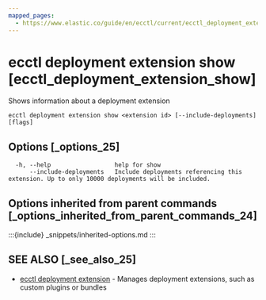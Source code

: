 ```yaml
---
mapped_pages:
  - https://www.elastic.co/guide/en/ecctl/current/ecctl_deployment_extension_show.html
---
```


# ecctl deployment extension show [ecctl_deployment_extension_show]

Shows information about a deployment extension

```
ecctl deployment extension show <extension id> [--include-deployments] [flags]
```


## Options [_options_25]

```
  -h, --help                  help for show
      --include-deployments   Include deployments referencing this extension. Up to only 10000 deployments will be included.
```


## Options inherited from parent commands [_options_inherited_from_parent_commands_24]

:::{include} _snippets/inherited-options.md
:::


## SEE ALSO [_see_also_25]

* [ecctl deployment extension](/reference/ecctl_deployment_extension.md)	 - Manages deployment extensions, such as custom plugins or bundles

